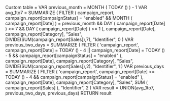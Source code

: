 Custom table = 
VAR previous_month =
    MONTH ( TODAY () ) - 1
VAR avg_1to7 =
    SUMMARIZE (
        FILTER (
            campaign_report,
            campaign_report[campaignStatus] = "enabled"
                && MONTH ( campaign_report[Date] ) = previous_month
                && DAY ( campaign_report[Date] ) <= 7
                && DAY ( campaign_report[Date] ) >= 1
        ),
        campaign_report[Date],
        campaign_report[Category],
        "Sales", DIVIDE(SUM(campaign_report[Sales]),7), "Identifier", 0 
    )
VAR previous_two_days =
SUMMARIZE (
    FILTER (
        'campaign_report',
        campaign_report[Date]
            = TODAY () - 4
            || campaign_report[Date]
                = TODAY () - 5
                && campaign_report[campaignStatus] = "enabled"
    ),
    campaign_report[Date],
    campaign_report[Category],
    "Sales", DIVIDE(SUM(campaign_report[Sales]),2), "Identifier", 1
)
VAR previous_days =
SUMMARIZE (
    FILTER (
        'campaign_report',
        campaign_report[Date]
            >= TODAY () - 4
            && campaign_report[campaignStatus] = "enabled"
    ),
    campaign_report[Date],
    campaign_report[Category],
    "Sales", SUM ( campaign_report[Sales] ), "Identifier", 2
)
VAR result = 
    UNION(avg_1to7, previous_two_days, previous_days)
RETURN
 result

